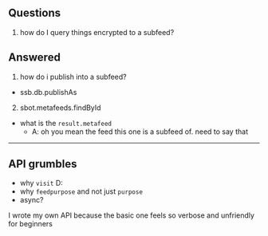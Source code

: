 

## Questions

1. how do I query things encrypted to a subfeed?

## Answered

1. how do i publish into a subfeed?
  - ssb.db.publishAs
2. sbot.metafeeds.findById
  - what is the `result.metafeed`
    - A: oh you mean the feed this one is a subfeed of. need to say that

-----

## API grumbles

- why `visit` D:
- why `feedpurpose` and not just `purpose`
- async?

I wrote my own API because the basic one feels so verbose and unfriendly for beginners

